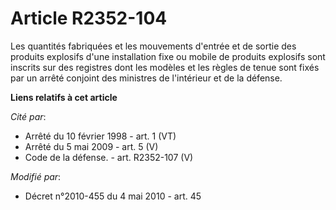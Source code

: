 # Article R2352-104

Les quantités fabriquées et les mouvements d'entrée et de sortie des produits explosifs d'une installation fixe ou mobile de
produits explosifs sont inscrits sur des registres dont les modèles et les règles de tenue sont fixés par un arrêté conjoint
des ministres de l'intérieur et de la défense.

**Liens relatifs à cet article**

_Cité par_:

  - Arrêté du 10 février 1998 - art. 1 (VT)
  - Arrêté du 5 mai 2009 - art. 5 (V)
  - Code de la défense. - art. R2352-107 (V)

_Modifié par_:

  - Décret n°2010-455 du 4 mai 2010 - art. 45
